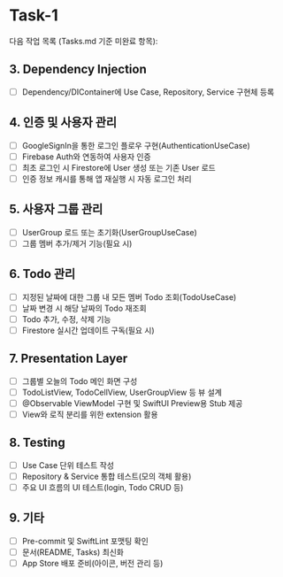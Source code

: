 # Task-1

다음 작업 목록 (Tasks.md 기준 미완료 항목):

## 3. Dependency Injection
- [ ] Dependency/DIContainer에 Use Case, Repository, Service 구현체 등록

## 4. 인증 및 사용자 관리
- [ ] GoogleSignIn을 통한 로그인 플로우 구현(AuthenticationUseCase)
- [ ] Firebase Auth와 연동하여 사용자 인증
- [ ] 최초 로그인 시 Firestore에 User 생성 또는 기존 User 로드
- [ ] 인증 정보 캐시를 통해 앱 재실행 시 자동 로그인 처리

## 5. 사용자 그룹 관리
- [ ] UserGroup 로드 또는 초기화(UserGroupUseCase)
- [ ] 그룹 멤버 추가/제거 기능(필요 시)

## 6. Todo 관리
- [ ] 지정된 날짜에 대한 그룹 내 모든 멤버 Todo 조회(TodoUseCase)
- [ ] 날짜 변경 시 해당 날짜의 Todo 재조회
- [ ] Todo 추가, 수정, 삭제 기능
- [ ] Firestore 실시간 업데이트 구독(필요 시)

## 7. Presentation Layer
- [ ] 그룹별 오늘의 Todo 메인 화면 구성
- [ ] TodoListView, TodoCellView, UserGroupView 등 뷰 설계
- [ ] @Observable ViewModel 구현 및 SwiftUI Preview용 Stub 제공
- [ ] View와 로직 분리를 위한 extension 활용

## 8. Testing
- [ ] Use Case 단위 테스트 작성
- [ ] Repository & Service 통합 테스트(모의 객체 활용)
- [ ] 주요 UI 흐름의 UI 테스트(login, Todo CRUD 등)

## 9. 기타
- [ ] Pre-commit 및 SwiftLint 포맷팅 확인
- [ ] 문서(README, Tasks) 최신화
- [ ] App Store 배포 준비(아이콘, 버전 관리 등)
